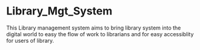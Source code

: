 # Library_Mgt_System
This Library management system aims to bring library system into the digital world to easy the flow of work to librarians and for easy accessiblity for users of library.
